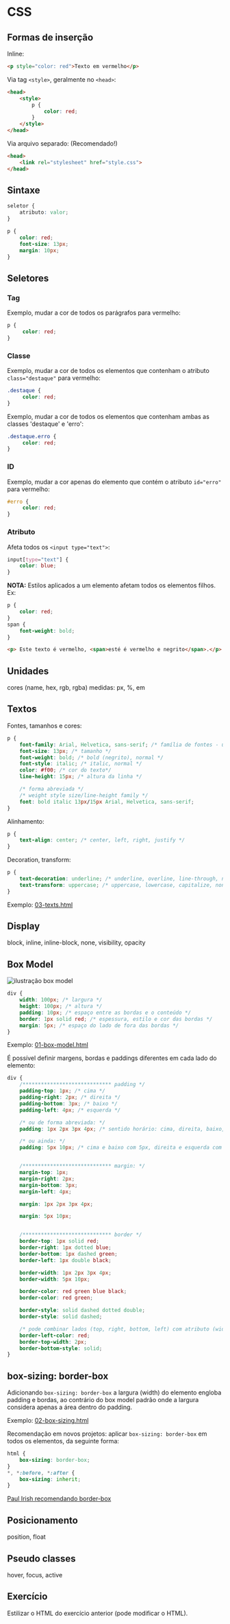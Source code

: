 # CSS

## Formas de inserção

Inline:

```html
<p style="color: red">Texto em vermelho</p>
```

Via tag `<style>`, geralmente no `<head>`:

```html
<head>
    <style>
        p {
            color: red;
        }
    </style>
</head>
```

Via arquivo separado: (Recomendado!)

```html
<head>
    <link rel="stylesheet" href="style.css">
</head>
```

## Sintaxe

```css
seletor {
    atributo: valor;
}

p {
    color: red;
    font-size: 13px;
    margin: 10px;
}
```

## Seletores

### Tag

Exemplo, mudar a cor de todos os parágrafos para vermelho:

```css
p {
     color: red;
}
```
### Classe

Exemplo, mudar a cor de todos os elementos que contenham o atributo `class="destaque"` para vermelho:

```css
.destaque {
     color: red;
}
```

Exemplo, mudar a cor de todos os elementos que contenham ambas as classes 'destaque' e 'erro':

```css
.destaque.erro {
     color: red;
}
```

### ID

Exemplo, mudar a cor apenas do elemento que contém o atributo `id="erro"` para vermelho:

```css
#erro {
     color: red;
}
```

### Atributo

Afeta todos os `<input type="text">`:

```css
input[type="text"] {
    color: blue;
}
```

**NOTA:** Estilos aplicados a um elemento afetam todos os elementos filhos. Ex:

```css
p {
    color: red;
}
span {
    font-weight: bold;
}
```

```html
<p> Este texto é vermelho, <span>esté é vermelho e negrito</span>.</p>
```

## Unidades

cores (name, hex, rgb, rgba)
medidas: px, %, em

## Textos

Fontes, tamanhos e cores:

```css
p {
    font-family: Arial, Helvetica, sans-serif; /* família de fontes - usa a primeira da lista que encontrar */
    font-size: 13px; /* tamanho */
    font-weight: bold; /* bold (negrito), normal */
    font-style: italic; /* italic, normal */
    color: #f00; /* cor do texto*/
    line-height: 15px; /* altura da linha */

    /* forma abreviada */
    /* weight style size/line-height family */
    font: bold italic 13px/15px Arial, Helvetica, sans-serif;
}
```

Alinhamento:

```css
p {
    text-align: center; /* center, left, right, justify */
}
```

Decoration, transform:

```css
p {
    text-decoration: underline; /* underline, overline, line-through, none */
    text-transform: uppercase; /* uppercase, lowercase, capitalize, none */
}
```
Exemplo: [03-texts.html](/css/examples/03-texts.html)

## Display

block, inline, inline-block, none, visibility, opacity

## Box Model

![ilustração box model](/css/css_box_model.gif "")

```css
div {
    width: 100px; /* largura */
    height: 100px; /* altura */
    padding: 10px; /* espaço entre as bordas e o conteúdo */
    border: 1px solid red; /* espessura, estilo e cor das bordas */
    margin: 5px; /* espaço do lado de fora das bordas */
}
```

Exemplo: [01-box-model.html](/css/examples/01-box-model.html)

É possível definir margens, bordas e paddings diferentes em cada lado do elemento:

```css
div {
    /***************************** padding */
    padding-top: 1px; /* cima */
    padding-right: 2px; /* direita */
    padding-bottom: 3px; /* baixo */
    padding-left: 4px; /* esquerda */

    /* ou de forma abreviada: */
    padding: 1px 2px 3px 4px; /* sentido horário: cima, direita, baixo, esquerda */

    /* ou ainda: */
    padding: 5px 10px; /* cima e baixo com 5px, direita e esquerda com 10px */


    /***************************** margin: */
    margin-top: 1px;
    margin-right: 2px;
    margin-bottom: 3px;
    margin-left: 4px;

    margin: 1px 2px 3px 4px;

    margin: 5px 10px;


    /***************************** border */
    border-top: 1px solid red;
    border-right: 1px dotted blue;
    border-bottom: 1px dashed green;
    border-left: 1px double black;

    border-width: 1px 2px 3px 4px;
    border-width: 5px 10px;

    border-color: red green blue black;
    border-color: red green;

    border-style: solid dashed dotted double;
    border-style: solid dashed;

    /* pode combinar lados (top, right, bottom, left) com atributo (width, style, color): */
    border-left-color: red;
    border-top-width: 2px;
    border-bottom-style: solid;
}
```

## box-sizing: border-box

Adicionando `box-sizing: border-box` a largura (width) do elemento engloba padding e bordas, ao contrário do box model padrão onde a largura considera apenas a área dentro do padding.

Exemplo: [02-box-sizing.html](/css/examples/02-box-sizing.html)

Recomendação em novos projetos: aplicar `box-sizing: border-box` em todos os elementos, da seguinte forma:

```css
html {
    box-sizing: border-box;
}
*, *:before, *:after {
    box-sizing: inherit;
}
```

[Paul Irish recomendando border-box](http://www.paulirish.com/2012/box-sizing-border-box-ftw/)

## Posicionamento

position, float

## Pseudo classes

hover, focus, active

## Exercício

Estilizar o HTML do exercício anterior (pode modificar o HTML).
